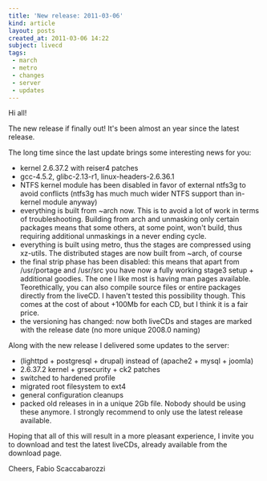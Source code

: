 ```yaml
---
title: 'New release: 2011-03-06'
kind: article
layout: posts
created_at: 2011-03-06 14:22
subject: livecd
tags:
 - march
 - metro
 - changes
 - server
 - updates
---
```

Hi all\!

The new release if finally out\! It\'s been almost an year since the latest release\.
<!--MORE-->
The long time since the last update brings some interesting news for you\:

* kernel 2\.6\.37\.2 with reiser4 patches
* gcc\-4\.5\.2, glibc\-2\.13\-r1, linux\-headers\-2\.6\.36\.1
* NTFS kernel module has been disabled in favor of external ntfs3g to avoid conflicts \(ntfs3g has much much wider NTFS support than in\-kernel module anyway\)
* everything is built from ~arch now\. This is to avoid a lot of work in terms of troubleshooting\. Building from arch and unmasking only certain packages means that some others, at some point, won\'t build, thus requiring additional unmaskings in a never ending cycle\.
* everything is built using metro, thus the stages are compressed using xz\-utils\. The distributed stages are now built from ~arch, of course
* the final strip phase has been disabled\: this means that apart from /usr/portage and /usr/src you have now a fully working stage3 setup \+  additional goodies\. The one I like most is having man pages available\. Teorethically, you can also compile source files or entire packages directly from the liveCD\. I haven\'t tested this possibility though\. This comes at the cost of about \+100Mb for each CD, but I think it is a fair price\.
* the versioning has changed\: now both liveCDs and stages are marked with the release date \(no more unique 2008\.0 naming\)



Along with the new release I delivered some updates to the server\:

* \(lighttpd \+ postgresql \+ drupal\) instead of \(apache2 \+ mysql \+ joomla\)
* 2\.6\.37\.2 kernel \+ grsecurity \+ ck2 patches
* switched to hardened profile
* migrated root filesystem to ext4
* general configuration cleanups
* packed old releases in in a unique 2Gb file\. Nobody should be using these anymore\. I strongly recommend to only use the latest release available\.

Hoping that all of this will result in a more pleasant experience, I invite you to download and test the latest liveCDs, already available from the download page\.

Cheers,
Fabio Scaccabarozzi
